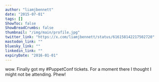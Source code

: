 ```yaml
---
author: "liamjbennett"
date: "2015-07-01"
tags: []
ShowToc: false
ShowBreadCrumbs: false
thumbnail: "/img/main/profile.jpg"
twitter_link: "https://x.com/liamjbennett/status/616158142217502720"
mastodon_link: ""
bluesky_link: ""
linkedin_link: ""
expiryDate: "2016-01-01"
---
```


wow. Finally got my #PuppetConf tickets.  For a moment there I thought I might not be attending. Phew!

